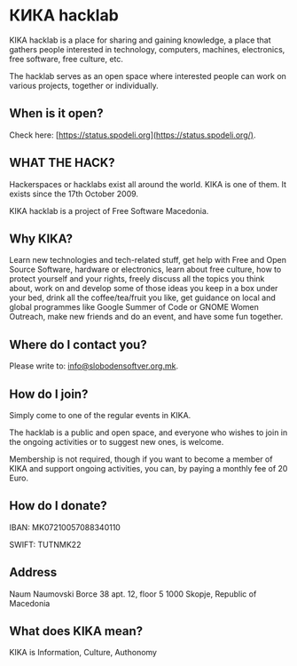 # КИКА hacklab

KIKA hacklab is a place for sharing and gaining knowledge, a place that gathers people interested in technology, computers, machines, electronics, free software, free culture, etc.

The hacklab serves as an open space where interested people can work on various projects, together or individually.


## When is it open?

Check here: [https://status.spodeli.org](https://status.spodeli.org/).


## WHAT THE HACK?

Hackerspaces or hacklabs exist all around the world. KIKA is one of them. It exists since the 17th October 2009.

KIKA hacklab is a project of Free Software Macedonia.


## Why KIKA?

Learn new technologies and tech-related stuff, get help with Free and Open Source Software, hardware or electronics, learn about free culture, how to protect yourself and your rights, freely discuss all the topics you think about, work on and develop some of those ideas you keep in a box under your bed, drink all the coffee/tea/fruit you like, get guidance on local and global programmes like Google Summer of Code or GNOME Women Outreach, make new friends and do an event, and have some fun together.


## Where do I contact you?

Please write to: <info@slobodensoftver.org.mk>.


## How do I join?

Simply come to one of the regular events in KIKA.

The hacklab is a public and open space, and everyone who wishes to join in the ongoing activities or to suggest new ones, is welcome.

Membership is not required, though if you want to become a member of KIKA and support ongoing activities, you can, by paying a monthly fee of 20 Euro.


## How do I donate?

IBAN:
MK07210057088340110

SWIFT:
TUTNMK22


## Address

Naum Naumovski Borce 38
apt. 12, floor 5
1000 Skopje, Republic of Macedonia


## What does KIKA mean?

KIKA is Information, Culture, Authonomy
